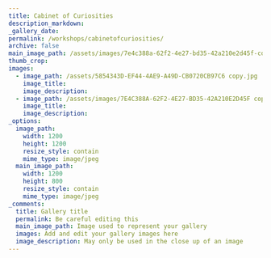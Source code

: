```yaml
---
title: Cabinet of Curiosities
description_markdown:
_gallery_date:
permalink: /workshops/cabinetofcuriosities/
archive: false
main_image_path: /assets/images/7e4c388a-62f2-4e27-bd35-42a210e2d45f-copy.jpg
thumb_crop:
images:
  - image_path: /assets/5854343D-EF44-4AE9-A49D-CB0720CB97C6 copy.jpg
    image_title:
    image_description:
  - image_path: /assets/images/7E4C388A-62F2-4E27-BD35-42A210E2D45F copy.jpg
    image_title:
    image_description:
_options:
  image_path:
    width: 1200
    height: 1200
    resize_style: contain
    mime_type: image/jpeg
  main_image_path:
    width: 1200
    height: 800
    resize_style: contain
    mime_type: image/jpeg
_comments:
  title: Gallery title
  permalink: Be careful editing this
  main_image_path: Image used to represent your gallery
  images: Add and edit your gallery images here
  image_description: May only be used in the close up of an image
---
```

